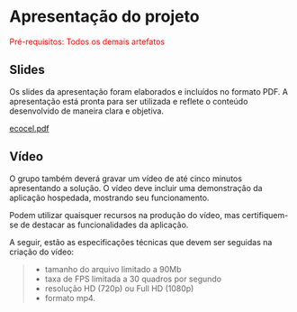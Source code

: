# Apresentação do projeto

<span style="color:red">Pré-requisitos: Todos os demais artefatos</span>


## Slides

Os slides da apresentação foram elaborados e incluídos no formato PDF. A apresentação está pronta para ser utilizada e reflete o conteúdo desenvolvido de maneira clara e objetiva.

[ecocel.pdf](https://github.com/user-attachments/files/17792045/ecocel.pdf)


## Vídeo

O grupo também deverá gravar um vídeo de até cinco minutos apresentando a solução. O vídeo deve incluir uma demonstração da aplicação hospedada, mostrando seu funcionamento.

Podem utilizar quaisquer recursos na produção do vídeo, mas certifiquem-se de destacar as funcionalidades da aplicação.

A seguir, estão as especificações técnicas que devem ser seguidas na criação do vídeo:

> - tamanho do arquivo limitado a 90Mb
> - taxa de FPS limitada a 30 quadros por segundo
> - resolução HD (720p) ou Full HD (1080p)
> - formato mp4.


